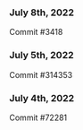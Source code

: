 ### July 8th, 2022

Commit #3418

### July 5th, 2022

Commit #314353


### July 4th, 2022

Commit #72281
